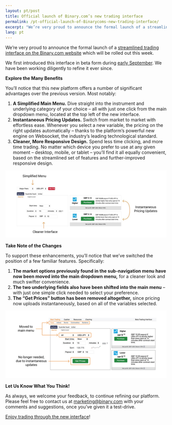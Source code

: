 ```yaml
---
layout: pt/post
title: Official launch of Binary.com’s new trading interface
permalink: /pt-official-launch-of-Binarycoms-new-trading-interface/
excerpt: "We’re very proud to announce the formal launch of a streamlined trading interface on the Binary.com website which will be rolled out..."
lang: pt  
---
```



We’re very proud to announce the formal launch of a [streamlined trading interface on the Binary.com website](https://www.binary.com/trading?l=EN&utm_source=blog&utm_medium=social&utm_content=EN&utm_campaign=whatsnew) which will be rolled out this week.  

We first introduced this interface in beta form during [early September](https://www.binary.com/trading?l=EN&utm_source=blog&utm_medium=social&utm_content=EN&utm_campaign=whatsnew). We have been working diligently to refine it ever since.
<br>


**Explore the Many Benefits**

You’ll notice that this new platform offers a number of significant advantages over the previous version.  Most notably:

1. **A Simplified Main Menu.**  Dive straight into the instrument and underlying category of your choice – all with just one click from the main dropdown menu, located at the top left of the new interface.
2. **Instantaneous Pricing Updates.**  Switch from market to market with effortless ease. Whenever you select a new variable, the pricing on the right updates automatically – thanks to the platform’s powerful new engine on Websocket, the industry’s leading technological standard.
3. **Cleaner, More Responsive Design.**  Spend less time clicking, and more time trading.  No matter which device you prefer to use at any given moment – desktop, mobile, or tablet – you’ll find it all equally convenient, based on the streamlined set of features and further-improved responsive design.

![](/images/newinterface-1.jpg)
<br>



**Take Note of the Changes**

To support these enhancements, you’ll notice that we’ve switched the position of a few familiar features.  Specifically:

1. **The market options previously found in the sub-navigation menu have now been moved into the main dropdown menu,** for a cleaner look and much swifter convenience.
2. **The two underlying fields also have been shifted into the main menu** – with just one simple click needed to select your preference.
3. **The “Get Prices” button has been removed altogether,** since pricing now uploads instantaneously, based on all of the variables selected.

![](/images/newinterface-2.jpg)
<br>

**Let Us Know What You Think!**



 As always, we welcome your feedback, to continue refining our platform.  Please feel free to contact us at [marketing@binary.com](mailto:marketing@binary.com) with your comments and suggestions, once you’ve given it a test-drive.

[Enjoy trading through the new interface](https://www.binary.com/trading?l=EN&utm_source=blog&utm_medium=social&utm_content=EN&utm_campaign=whatsnew)!
